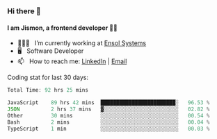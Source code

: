 ### Hi there 👋

#### I am Jismon, a frontend developer 👦🏻

- 🧑🏻‍💻   &nbsp; I’m currently working at <a href='https://www.ensolsystems.com/' target="_blank">Ensol Systems</a>
- 🖥   &nbsp; Software Developer
- 📫   &nbsp; How to reach me: <a href='https://www.linkedin.com/in/jismonthomas/'>LinkedIn</a> | <a href='mailto:hellojismonthomas@gmail.com'>Email</a>

Coding stat for last 30 days:
<!--START_SECTION:waka-->

```javascript
Total Time: 92 hrs 25 mins

JavaScript    89 hrs 42 mins  ████████████████████████░   96.53 %
JSON          2 hrs 37 mins   ▓░░░░░░░░░░░░░░░░░░░░░░░░   02.82 %
Other         30 mins         ░░░░░░░░░░░░░░░░░░░░░░░░░   00.54 %
Bash          2 mins          ░░░░░░░░░░░░░░░░░░░░░░░░░   00.04 %
TypeScript    1 min           ░░░░░░░░░░░░░░░░░░░░░░░░░   00.03 %
```

<!--END_SECTION:waka-->

<!--
**jismonthomas/jismonthomas** is a ✨ _special_ ✨ repository because its `README.md` (this file) appears on your GitHub profile.

Here are some ideas to get you started:

- 🔭 I’m currently working on ...
- 🌱 I’m currently learning ...
- 👯 I’m looking to collaborate on ...
- 🤔 I’m looking for help with ...
- 💬 Ask me about ...
- 📫 How to reach me: ...
- 😄 Pronouns: ...
- ⚡ Fun fact: ...
-->
